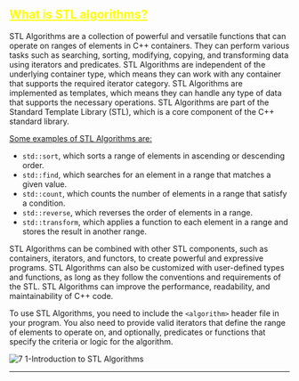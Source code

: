 ## <font color="yellow"><u>What is STL algorithms?</u></font>

STL Algorithms are a collection of powerful and versatile functions that can operate on ranges of elements in C++ containers. They can perform various tasks such as searching, sorting, modifying, copying, and transforming data using iterators and predicates. STL Algorithms are independent of the underlying container type, which means they can work with any container that supports the required iterator category. STL Algorithms are implemented as templates, which means they can handle any type of data that supports the necessary operations. STL Algorithms are part of the Standard Template Library (STL), which is a core component of the C++ standard library.

<u>Some examples of STL Algorithms are:</u>

- `std::sort`, which sorts a range of elements in ascending or descending order.
- `std::find`, which searches for an element in a range that matches a given value.
- `std::count`, which counts the number of elements in a range that satisfy a condition.
- `std::reverse`, which reverses the order of elements in a range.
- `std::transform`, which applies a function to each element in a range and stores the result in another range.

STL Algorithms can be combined with other STL components, such as containers, iterators, and functors, to create powerful and expressive programs. STL Algorithms can also be customized with user-defined types and functions, as long as they follow the conventions and requirements of the STL. STL Algorithms can improve the performance, readability, and maintainability of C++ code.

To use STL Algorithms, you need to include the `<algorithm>` header file in your program. You also need to provide valid iterators that define the range of elements to operate on, and optionally, predicates or functions that specify the criteria or logic for the algorithm.

![7 1-Introduction to STL Algorithms](https://github.com/Ali-Elbana/STL-Notes/assets/97269796/f489d18b-9f24-46a9-91f5-26f09e26870e)

---
